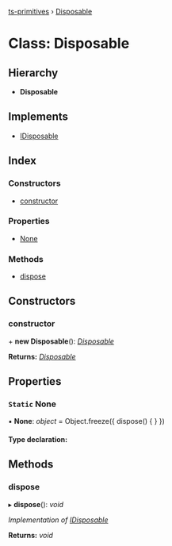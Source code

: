 [ts-primitives](../README.md) › [Disposable](disposable.md)

# Class: Disposable

## Hierarchy

* **Disposable**

## Implements

* [IDisposable](../interfaces/idisposable.md)

## Index

### Constructors

* [constructor](disposable.md#constructor)

### Properties

* [None](disposable.md#static-none)

### Methods

* [dispose](disposable.md#dispose)

## Constructors

###  constructor

\+ **new Disposable**(): *[Disposable](disposable.md)*

**Returns:** *[Disposable](disposable.md)*

## Properties

### `Static` None

▪ **None**: *object* = Object.freeze<IDisposable>({ dispose() { } })

#### Type declaration:

## Methods

###  dispose

▸ **dispose**(): *void*

*Implementation of [IDisposable](../interfaces/idisposable.md)*

**Returns:** *void*
